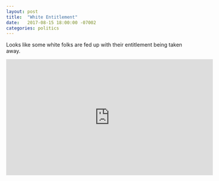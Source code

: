 ```yaml
---
layout: post
title:  "White Entitlement"
date:   2017-08-15 18:00:00 -07002
categories: politics
---
```


Looks like some white folks are fed up with their entitlement being taken away.

<iframe width="560" height="315" src="https://www.youtube.com/embed/RIrcB1sAN8I" frameborder="0" allowfullscreen></iframe>